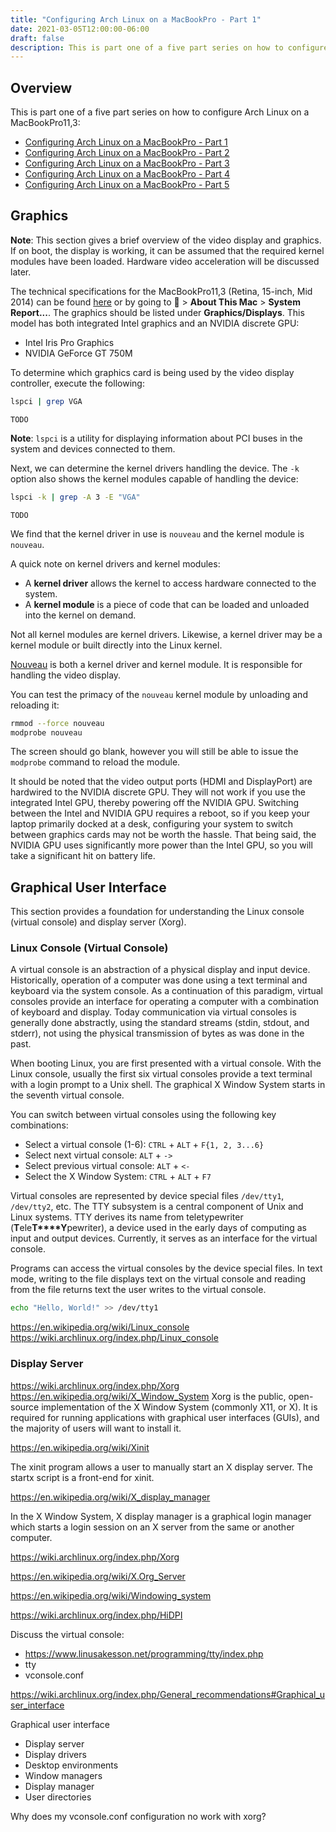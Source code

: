 ```yaml
---
title: "Configuring Arch Linux on a MacBookPro - Part 1"
date: 2021-03-05T12:00:00-06:00
draft: false
description: This is part one of a five part series on how to configure Arch Linux on a MacBookPro11,3.
---
```


## Overview
This is part one of a five part series on how to configure Arch Linux on a MacBookPro11,3:

* [Configuring Arch Linux on a MacBookPro - Part 1](https://nickolaskraus.org/articles/configuring-arch-linux-on-a-macbookpro-part-1/)
* [Configuring Arch Linux on a MacBookPro - Part 2](https://nickolaskraus.org/articles/configuring-arch-linux-on-a-macbookpro-part-2/)
* [Configuring Arch Linux on a MacBookPro - Part 3](https://nickolaskraus.org/articles/configuring-arch-linux-on-a-macbookpro-part-3/)
* [Configuring Arch Linux on a MacBookPro - Part 4](https://nickolaskraus.org/articles/configuring-arch-linux-on-a-macbookpro-part-4/)
* [Configuring Arch Linux on a MacBookPro - Part 5](https://nickolaskraus.org/articles/configuring-arch-linux-on-a-macbookpro-part-5/)

## Graphics

**Note**: This section gives a brief overview of the video display and graphics. If on boot, the display is working, it can be assumed that the required kernel modules have been loaded. Hardware video acceleration will be discussed later.

The technical specifications for the MacBookPro11,3 (Retina, 15-inch, Mid 2014) can be found [here](https://support.apple.com/kb/SP704) or by going to  > **About This Mac** > **System Report...**. The graphics should be listed under **Graphics/Displays**. This model has both integrated Intel graphics and an NVIDIA discrete GPU:
* Intel Iris Pro Graphics
* NVIDIA GeForce GT 750M

To determine which graphics card is being used by the video display controller, execute the following:

```bash
lspci | grep VGA
```

```
TODO
```

**Note**: `lspci` is a utility for displaying information about PCI buses in the system and devices connected to them.

Next, we can determine the kernel drivers handling the device. The `-k` option also shows the kernel modules capable of handling the device:

```bash
lspci -k | grep -A 3 -E "VGA"
```

```
TODO
```

We find that the kernel driver in use is `nouveau` and the kernel module is `nouveau`.

A quick note on kernel drivers and kernel modules:
* A **kernel driver** allows the kernel to access hardware connected to the system.
* A **kernel module** is a piece of code that can be loaded and unloaded into the kernel on demand.

Not all kernel modules are kernel drivers. Likewise, a kernel driver may be a kernel module or built directly into the Linux kernel.

[Nouveau](https://nouveau.freedesktop.org/) is both a kernel driver and kernel module. It is responsible for handling the video display.

You can test the primacy of the `nouveau` kernel module by unloading and reloading it:

```bash
rmmod --force nouveau
modprobe nouveau
```

The screen should go blank, however you will still be able to issue the `modprobe` command to reload the module.

It should be noted that the video output ports (HDMI and DisplayPort) are hardwired to the NVIDIA discrete GPU. They will not work if you use the integrated Intel GPU, thereby powering off the NVIDIA GPU. Switching between the Intel and NVIDIA GPU requires a reboot, so if you keep your laptop primarily docked at a desk, configuring your system to switch between graphics cards may not be worth the hassle. That being said, the NVIDIA GPU uses significantly more power than the Intel GPU, so you will take a significant hit on battery life.

## Graphical User Interface

This section provides a foundation for understanding the Linux console (virtual console) and display server (Xorg).

### Linux Console (Virtual Console)

A virtual console is an abstraction of a physical display and input device. Historically, operation of a computer was done using a text terminal and keyboard via the system console. As a continuation of this paradigm, virtual consoles provide an interface for operating a computer with a combination of keyboard and display. Today communication via virtual consoles is generally done abstractly, using the standard streams (stdin, stdout, and stderr), not using the physical transmission of bytes as was done in the past.

When booting Linux, you are first presented with a virtual console. With the Linux console, usually the first six virtual consoles provide a text terminal with a login prompt to a Unix shell. The graphical X Window System starts in the seventh virtual console.

You can switch between virtual consoles using the following key combinations:
* Select a virtual console (1-6): `CTRL` + `ALT` + `F{1, 2, 3...6}`
* Select next virtual console: `ALT` + `->`
* Select previous virtual console: `ALT` + `<-`
* Select the X Window System: `CTRL` + `ALT` + `F7`

Virtual consoles are represented by device special files `/dev/tty1`, `/dev/tty2`, etc. The TTY subsystem is a central component of Unix and Linux systems. TTY derives its name from teletypewriter (**T**ele**T****Y**pewriter), a device used in the early days of computing as input and output devices. Currently, it serves as an interface for the virtual console.

Programs can access the virtual consoles by the device special files. In text mode, writing to the file displays text on the virtual console and reading from the file returns text the user writes to the virtual console.

```bash
echo "Hello, World!" >> /dev/tty1
```

https://en.wikipedia.org/wiki/Linux_console
https://wiki.archlinux.org/index.php/Linux_console

### Display Server

https://wiki.archlinux.org/index.php/Xorg
https://en.wikipedia.org/wiki/X_Window_System
Xorg is the public, open-source implementation of the X Window System (commonly X11, or X). It is required for running applications with graphical user interfaces (GUIs), and the majority of users will want to install it.

https://en.wikipedia.org/wiki/Xinit

The xinit program allows a user to manually start an X display server. The startx script is a front-end for xinit.

https://en.wikipedia.org/wiki/X_display_manager

In the X Window System, X display manager is a graphical login manager which starts a login session on an X server from the same or another computer.

https://wiki.archlinux.org/index.php/Xorg

https://en.wikipedia.org/wiki/X.Org_Server

https://en.wikipedia.org/wiki/Windowing_system

https://wiki.archlinux.org/index.php/HiDPI

Discuss the virtual console:
* https://www.linusakesson.net/programming/tty/index.php
* tty
* vconsole.conf

https://wiki.archlinux.org/index.php/General_recommendations#Graphical_user_interface

Graphical user interface
* Display server
* Display drivers
* Desktop environments
* Window managers
* Display manager
* User directories

Why does my vconsole.conf configuration no work with xorg?
